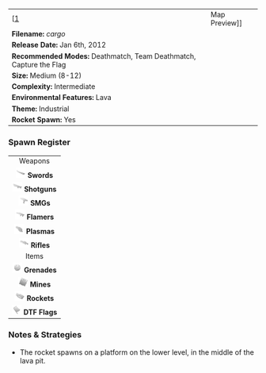 |                                                                      |                                                                 |
|----------------------------------------------------------------------|-----------------------------------------------------------------|
| \[[1](File:Cargo.png%7Cthumb%7Ccenter)|Map Preview\]\]               | **Authors: Derek "*JoJo*" Stegall & Jonathan "*W!CK3D*" Roels** |
| **Filename:** *cargo*                                                |
| **Release Date:** Jan 6th, 2012                                      |
| **Recommended Modes:** Deathmatch, Team Deathmatch, Capture the Flag |
| **Size:** Medium (8-12)                                              |
| **Complexity:** Intermediate                                         |
| **Environmental Features:** Lava                                     |
| **Theme:** Industrial                                                |
| **Rocket Spawn:** Yes                                                |

### Spawn Register

|                                                                                             |
|:-------------------------------------------------------------------------------------------:|
|                                           Weapons                                           |
|     <img src="Sword.png" title="fig:Sword.png" alt="Sword.png" width="20" /> **Swords**     |
| <img src="Shotgun.png" title="fig:Shotgun.png" alt="Shotgun.png" width="20" /> **Shotguns** |
|         <img src="Smg.png" title="fig:Smg.png" alt="Smg.png" width="20" /> **SMGs**         |
|   <img src="Flamer.png" title="fig:Flamer.png" alt="Flamer.png" width="20" /> **Flamers**   |
|   <img src="Plasma.png" title="fig:Plasma.png" alt="Plasma.png" width="20" /> **Plasmas**   |
|     <img src="Rifle.png" title="fig:Rifle.png" alt="Rifle.png" width="20" /> **Rifles**     |
|                                            Items                                            |
| <img src="Grenade.png" title="fig:Grenade.png" alt="Grenade.png" width="20" /> **Grenades** |
|       <img src="Mine.png" title="fig:Mine.png" alt="Mine.png" width="20" /> **Mines**       |
|   <img src="Rocket.png" title="fig:Rocket.png" alt="Rocket.png" width="20" /> **Rockets**   |
|     <img src="Flag.png" title="fig:Flag.png" alt="Flag.png" width="20" /> **DTF Flags**     |

### Notes & Strategies

-   The rocket spawns on a platform on the lower level, in the middle of the lava pit.

